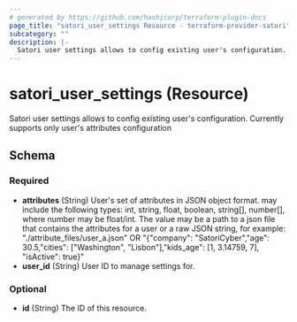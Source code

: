 ```yaml
---
# generated by https://github.com/hashicorp/terraform-plugin-docs
page_title: "satori_user_settings Resource - terraform-provider-satori"
subcategory: ""
description: |-
  Satori user settings allows to config existing user's configuration. Currently supports only user's attributes configuration
---
```


# satori_user_settings (Resource)

Satori user settings allows to config existing user's configuration. Currently supports only user's attributes configuration



<!-- schema generated by tfplugindocs -->
## Schema

### Required

- **attributes** (String) User's set of attributes in JSON object format. may include the following types: int, string, float, boolean, string[], number[], where number may be float/int. The value may be a path to a json file that contains the attributes for a user or a raw JSON string, for example: "./attribute_files/user_a.json" OR "{"company": "SatoriCyber","age": 30.5,"cities": ["Washington", "Lisbon"],"kids_age": [1, 3.14759, 7], "isActive": true}"
- **user_id** (String) User ID to manage settings for.

### Optional

- **id** (String) The ID of this resource.


